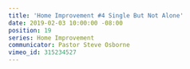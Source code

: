 ```yaml
---
title: 'Home Improvement #4 Single But Not Alone'
date: 2019-02-03 10:00:00 -08:00
position: 19
series: Home Improvement
communicator: Pastor Steve Osborne
vimeo_id: 315234527
---
```


